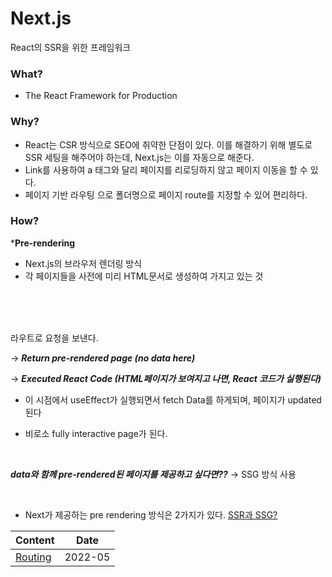 # Next.js

React의 SSR을 위한 프레임워크
<br />

### What?

- The React Framework for Production

### Why?

- React는 CSR 방식으로 SEO에 취약한 단점이 있다. 이를 해결하기 위해 별도로 SSR 세팅을 해주어야 하는데, Next.js는 이를 자동으로 해준다.
- Link를 사용하여 a 태그와 달리 페이지를 리로딩하지 않고 페이지 이동을 할 수 있다.
- 페이지 기반 라우팅 으로 폴더명으로 페이지 route를 지정할 수 있어 편리하다.

### How?


***Pre-rendering**

- Next.js의 브라우저 렌더링 방식
- 각 페이지들을 사전에 미리 HTML문서로 생성하여 가지고 있는 것


<br />
<br />
<br />


라우트로 요청을 보낸다.

→ ***Return pre-rendered page (no data here)***

→ ***Executed React Code (HTML페이지가 보여지고 나면, React 코드가 실행된다)***

- 이 시점에서 useEffect가 실행되면서 fetch Data를 하게되며, 페이지가 updated 된다 

- 비로소 fully interactive page가 된다.

<br />

***data와 함께 pre-rendered된 페이지를 제공하고 싶다면??***
→ SSG 방식 사용


<br />

- Next가 제공하는 pre rendering 방식은 2가지가 있다.
[SSR과 SSG?](./ssg-ssr.md)


|Content                            | Date       |
|-----------------------------------|------------|
|[Routing](./routing.md)           | 2022-05 |
